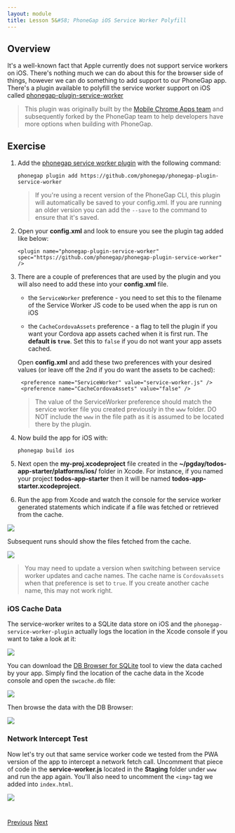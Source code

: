 ```yaml
---
layout: module
title: Lesson 5&#58; PhoneGap iOS Service Worker Polyfill
---
```


## Overview
It's a well-known fact that Apple currently does not support service workers on iOS. There's nothing much we can do about this for the browser side of things, however we can do something to add support to our PhoneGap app. There's a plugin available to polyfill the service worker support on iOS called [phonegap-plugin-service-worker](https://github.com/phonegap/phonegap-plugin-service-worker)

> This plugin was originally built by the [Mobile Chrome Apps team](https://github.com/MobileChromeApps) and subsequently forked by the PhoneGap team to help developers have more options when building with PhoneGap.

## Exercise

1. Add the [phonegap service worker plugin](https://github.com/phonegap/phonegap-plugin-service-worker) with the following command:

    `phonegap plugin add https://github.com/phonegap/phonegap-plugin-service-worker`

   > If you're using a recent version of the PhoneGap CLI, this plugin will automatically be saved to your config.xml. If you are running an older version you can add the `--save` to the command to ensure that it's saved.

2. Open your **config.xml** and look to ensure you see the plugin tag added like below:

      `<plugin name="phonegap-plugin-service-worker" spec="https://github.com/phonegap/phonegap-plugin-service-worker" />`

3. There are a couple of preferences that are used by the plugin and you will also need to add these into your **config.xml** file.

    - the `ServiceWorker` preference - you need to set this to the filename of the Service Worker JS code to be used when the app is run on iOS
    
    - the `CacheCordovaAssets` preference - a flag to tell the plugin if you want your Cordova app assets cached when it is first run. The **default is `true`**. Set this to `false` if you do not want your app assets cached.

    Open **config.xml** and add these two preferences with your desired values (or leave off the 2nd if you do want the assets to be cached):

        <preference name="ServiceWorker" value="service-worker.js" />
        <preference name="CacheCordovaAssets" value="false" />

   > The value of the ServiceWorker preference should match the service worker file you created previously in the `www` folder. DO NOT include the `www` in the file path as it is assumed to be located there by the plugin.

4. Now build the app for iOS with:

    `phonegap build ios`

5. Next open the **my-proj.xcodeproject** file created in the **~/pgday/todos-app-starter/platforms/ios/** folder in Xcode. For instance, if you named your project **todos-app-starter** then it will be named **todos-app-starter.xcodeproject**. 

6. Run the app from Xcode and watch the console for the service worker generated statements which indicate if a file was fetched or retrieved from the cache. 

![](images/ios-log.png)

Subsequent runs should show the files fetched from the cache.

![](images/ios-log-cached.png)

>You may need to update a version when switching between service worker updates and cache names. The cache name is `CordovaAssets` when that preference is set to `true`. If you create
another cache name, this may not work right. 

### iOS Cache Data
The service-worker writes to a SQLite data store on iOS and the `phonegap-service-worker-plugin` actually logs the location in the Xcode console if you want to take a look at it:

![](images/ios-cache-location.png)

You can download the [DB Browser for SQLite](http://sqlitebrowser.org/) tool to view the data cached by your app. Simply find the location of the cache data in the Xcode console and open the `swcache.db` file:

![](images/ios-open-cache.png)

Then browse the data with the DB Browser:

![](images/db-browser.png)

### Network Intercept Test
Now let's try out that same service worker code we tested from the PWA version of the app to intercept a network fetch call. Uncomment that piece of code in the **service-worker.js** located in the **Staging** folder under `www` and run the app again. You'll also need to uncomment the `<img>` tag we added into `index.html`. 


![](images/ios-network-intercept.png)

<div class="row" style="margin-top:40px;">
<div class="col-sm-12">
<a href="lesson4.html" class="btn btn-default"><i class="glyphicon glyphicon-chevron-left"></i> Previous</a>
<a href="lesson6.html" class="btn btn-default pull-right">Next <i class="glyphicon
glyphicon-chevron-right"></i></a>
</div>
</div>
